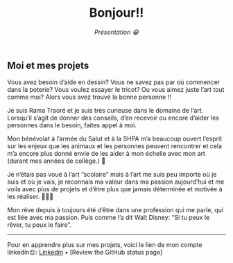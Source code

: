 <header>

<!--
  <<< Author notes: Course header >>>
  Read <https://skills.github.com/quickstart> for more information about how to build courses using this template.
  Include a 1280×640 image, course name in sentence case, and a concise description in emphasis.
  In your repository settings: enable template repository, add your 1280×640 social image, auto delete head branches.
  Next to "About", add description & tags; disable releases, packages, & environments.
  Add your open source license, GitHub uses the MIT license.
-->

# Bonjour!!

_Présentation 😁_

</header>

<!--
  <<< Author notes: Step 1 >>>
  Choose 3-5 steps for your course.
  The first step is always the hardest, so pick something easy!
  Link to docs.github.com for further explanations.
  Encourage users to open new tabs for steps!
-->

## Moi et mes projets

Vous avez besoin d’aide en dessin? Vous ne savez pas par où commencer dans la poterie? Vous voulez essayer le tricot? Ou vous aimez juste l’art tout comme moi? Alors vous avez trouvé la bonne personne ‼️

Je suis Rama Traoré et je suis très curieuse dans le domaine de l’art. Lorsqu’il s’agit de donner des conseils, d’en recevoir ou encore d’aider les personnes dans le besoin, faites appel à moi.

Mon bénévolat à l’armée du Salut et à la SHPA m’a beaucoup ouvert l’esprit sur les enjeux que les animaux et les personnes peuvent rencontrer et cela m’a encore plus donné envie de les aider à mon échelle avec mon art (durant mes années de collège.) 🦾

Je n’étais pas voué à l’art “scolaire” mais à l’art me suis peu importe où je suis et où je vais, je reconnais ma valeur dans ma passion aujourd’hui et me voila avec plus de projets et d’être plus que jamais déterminée et motivée à les réaliser. 👩🏾‍🎨

Mon rêve depuis à toujours été d’être dans une profession qui me parle, qui est liée avec ma passion. Puis comme l’a dit Walt Disney: “Si tu peux le rêver, tu peux le faire”.



<footer>

<!--
  <<< Author notes: Footer >>>
  Add a link to get support, GitHub status page, code of conduct, license link.
-->

---

Pour en apprendre plus sur mes projets, voici le lien de mon compte linkedin😉: [Linkedin](https://www.linkedin.com/in/rama-traoré/) &bull; [Review the GitHub status page]


</footer>
